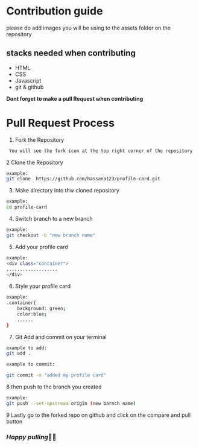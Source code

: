 # Contribution guide
please do add images you will be using to the assets folder  on the repository
## stacks needed when contributing
 * HTML
 * CSS
 * Javascript
 * git & github

<b> Dont forget to make a pull Request when contributing</b>

# Pull Request Process

1. Fork the Repository
```sh
 You will see the fork icon at the top right corner of the repository
```
2 Clone the Repository

```sh
example:
git clone  https://github.com/hassana123/profile-card.git
```
3. Make directory into thw cloned repository
```sh
example:
cd profile-card
```
4. Switch branch to a new branch
```sh
example:
git checkout -b "new branch name"
```
5. Add your profile  card
```sh
example:
<div class="container">
...................
</div>
```
6. Style your profile card

```sh
example:
.container{
    background: green;
    color:blue;
    ......
}
```
7. Git Add and commit on your terminal

```sh
example to add:
git add .

example to commit:

git commit -m "added my profile card"
```

8 then push to the branch you created
```sh
example:
git push --set-upstream origin (new barnch name)
```
9 Lastly go to the forked repo on github and click on the compare and pull button


### <b><i>Happy pulling</i>🤩🙂</b>


